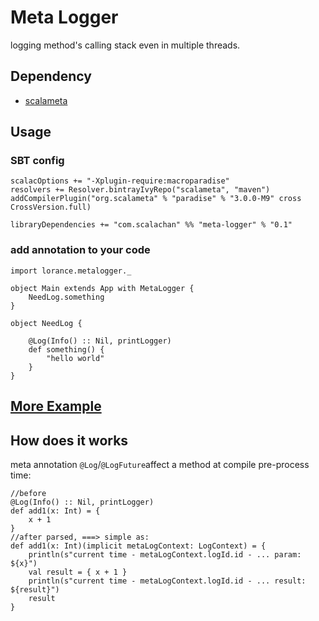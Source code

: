 # Meta Logger
logging method's calling stack even in multiple threads.

## Dependency
- [scalameta](https://github.com/scalameta/scalameta)

## Usage
### SBT config
```
scalacOptions += "-Xplugin-require:macroparadise"
resolvers += Resolver.bintrayIvyRepo("scalameta", "maven")
addCompilerPlugin("org.scalameta" % "paradise" % "3.0.0-M9" cross CrossVersion.full)

libraryDependencies += "com.scalachan" %% "meta-logger" % "0.1"
```
### add annotation to your code
```
import lorance.metalogger._

object Main extends App with MetaLogger {
	NeedLog.something
}

object NeedLog {

	@Log(Info() :: Nil, printLogger)
	def something() {
		"hello world"
	}
}
```

## [More Example](https://github.com/LoranceChen/meta-logger/tree/master/src/test/scala/Example.scala)

## How does it works
meta annotation `@Log`/`@LogFuture`affect a method at compile pre-process time:
```
//before
@Log(Info() :: Nil, printLogger)
def add1(x: Int) = {
	x + 1
}
//after parsed, ===> simple as:
def add1(x: Int)(implicit metaLogContext: LogContext) = {
	println(s"current time - metaLogContext.logId.id - ... param: ${x}")
	val result = { x + 1 }
	println(s"current time - metaLogContext.logId.id - ... result: ${result}")
	result
}
```
